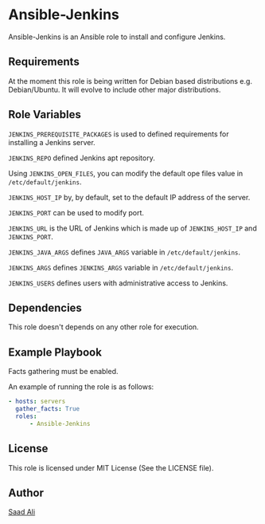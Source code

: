 # **Ansible-Jenkins**

Ansible-Jenkins is an Ansible role to install and configure Jenkins.

## **Requirements**

At the moment this role is being written for Debian based distributions e.g. Debian/Ubuntu. It will evolve to include other major distributions.

## **Role Variables**

`JENKINS_PREREQUISITE_PACKAGES` is used to defined requirements for installing a Jenkins server.

`JENKINS_REPO` defined Jenkins apt repository.

Using `JENKINS_OPEN_FILES`, you can modify the default ope files value in `/etc/default/jenkins`.

`JENKINS_HOST_IP` by, by default, set to the default IP address of the server.

`JENKINS_PORT` can be used to modify port.

`JENKINS_URL` is the URL of Jenkins which is made up of `JENKINS_HOST_IP` and `JENKINS_PORT`.

`JENKINS_JAVA_ARGS` defines `JAVA_ARGS` variable in `/etc/default/jenkins`.

`JENKINS_ARGS` defines `JENKINS_ARGS` variable in `/etc/default/jenkins`.

`JENKINS_USERS` defines users with administrative access to Jenkins.

## **Dependencies**

This role doesn't depends on any other role for execution.

## **Example Playbook**

Facts gathering must be enabled.

An example of running the role is as follows:
```yml
- hosts: servers
  gather_facts: True
  roles:
      - Ansible-Jenkins
```
## **License**

This role is licensed under MIT License (See the LICENSE file).

## **Author**

[Saad Ali](https://github.com/nixknight)
